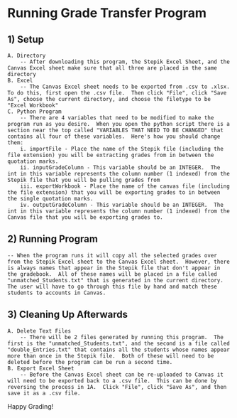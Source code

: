 # Running Grade Transfer Program

## 1) Setup
	A. Directory
		-- After downloading this program, the Stepik Excel Sheet, and the Canvas Excel sheet make sure that all three are placed in the same directory
	B. Excel
		-- The Canvas Excel sheet needs to be exported from .csv to .xlsx.  To do this, first open the .csv file.  Then click "File", click "Save As", choose the current directory, and choose the filetype to be "Excel Workbook"
	C. Python Program
		-- There are 4 variables that need to be modified to make the program run as you desire.  When you open the python script there is a section near the top called "VARIABLES THAT NEED TO BE CHANGED" that contains all four of these variables.  Here's how you should change them:
		i. importFile - Place the name of the Stepik file (including the file extension) you will be extracting grades from in between the quotation marks.
		ii. inputGradeColumn - This variable should be an INTEGER.  The int in this variable represents the column number (1 indexed) from the Stepik file that you will be pulling grades from
		iii. exportWorkbook - Place the name of the canvas file (including the file extension) that you will be exporting grades to in between the single quotation marks.
		iv. outputGradeColumn - This variable should be an INTEGER.  The int in this variable represents the column number (1 indexed) from the Canvas file that you will be exporting grades to.

## 2) Running Program
	-- When the program runs it will copy all the selected grades over from the Stepik Excel sheet to the Canvas Excel sheet.  However, there is always names that appear in the Stepik file that don't appear in the gradebook.  All of these names will be placed in a file called "unmatched_Students.txt" that is generated in the current directory.  The user will have to go through this file by hand and match these students to accounts in Canvas.

## 3) Cleaning Up Afterwards
	A. Delete Text Files
		-- There will be 2 files generated by running this program.  The first is the "unmatched_Students.txt", and the second is a file called "double_Entries.txt" that contains all the students whose names appear more than once in the Stepik file.  Both of these will need to be deleted before the program can be run a second time.
	B. Export Excel Sheet
		-- Before the Canvas Excel sheet can be re-uploaded to Canvas it will need to be exported back to a .csv file.  This can be done by reversing the process in 1A.  Click "File", click "Save As", and then save it as a .csv file.


Happy Grading!